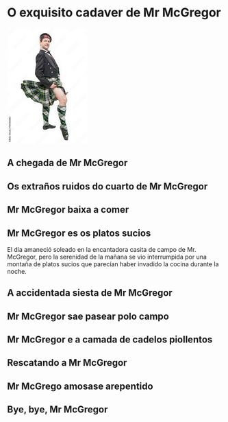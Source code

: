 # O exquisito cadaver de Mr McGregor
![Mr McGregor](./resources/mcgregor.jpeg)

## A chegada de Mr McGregor
<!-- milabgrundy -->
## Os extraños ruidos do cuarto de Mr McGregor
<!-- CaamanhoPampin -->
## Mr McGregor baixa a comer
<!-- marisolpa -->
## Mr McGregor es os platos sucios
 El día amaneció soleado en la encantadora casita de campo de Mr. McGregor, pero la serenidad de la mañana se vio interrumpida por una montaña de platos sucios que parecían haber invadido la cocina durante la noche.

## A accidentada siesta de Mr McGregor
<!-- ffanecaa -->
## Mr McGregor sae pasear polo campo
<!-- man80vil -->
## Mr McGregor e a camada de cadelos piollentos
<!-- EduMoure -->
## Rescatando a Mr McGregor
<!-- olaia-recalde -->
## Mr McGrego amosase arepentido
<!-- 0IvanTC -->
## Bye, bye, Mr McGregor
<!-- Carmen100f -->